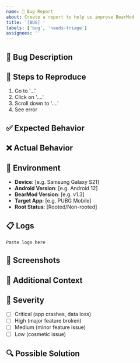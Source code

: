 ```yaml
---
name: 🐛 Bug Report
about: Create a report to help us improve BearMod
title: '[BUG] '
labels: ['bug', 'needs-triage']
assignees: ''
---
```


## 🐛 Bug Description
<!-- A clear and concise description of what the bug is -->

## 🔄 Steps to Reproduce
1. Go to '...'
2. Click on '....'
3. Scroll down to '....'
4. See error

## ✅ Expected Behavior
<!-- A clear and concise description of what you expected to happen -->

## ❌ Actual Behavior
<!-- A clear and concise description of what actually happened -->

## 📱 Environment
- **Device**: [e.g. Samsung Galaxy S21]
- **Android Version**: [e.g. Android 12]
- **BearMod Version**: [e.g. v1.3]
- **Target App**: [e.g. PUBG Mobile]
- **Root Status**: [Rooted/Non-rooted]

## 📋 Logs
<!-- Please provide relevant logs -->
```
Paste logs here
```

## 📸 Screenshots
<!-- If applicable, add screenshots to help explain your problem -->

## 🔧 Additional Context
<!-- Add any other context about the problem here -->

## 🎯 Severity
- [ ] Critical (app crashes, data loss)
- [ ] High (major feature broken)
- [ ] Medium (minor feature issue)
- [ ] Low (cosmetic issue)

## 🔍 Possible Solution
<!-- If you have ideas on how to fix this, please share -->
